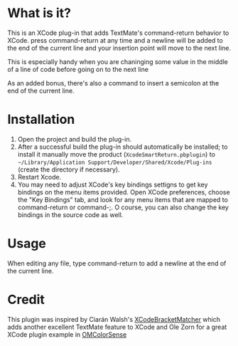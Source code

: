 # What is it?

This is an XCode plug-in that adds TextMate's command-return behavior to XCode.  press command-return at any time and a newline will be added to the end of the current line and your insertion point will move to the next line.

This is especially handy when you are chaninging some value in the middle of a line of code before going on to the next line

As an added bonus, there's also a command to insert a semicolon at the end of the current line.


# Installation

1. Open the project and build the plug-in.
2. After a successful build the plug-in should automatically be installed; to install it manually move the product (`XcodeSmartReturn.pbplugin`) to `~/Library/Application Support/Developer/Shared/Xcode/Plug-ins` (create the directory if necessary).
3. Restart Xcode.
4. You may need to adjust XCode's key bindings settigns to get key bindings on the menu items provided. Open XCode preferences, choose the "Key Bindings" tab, and look for any menu items that are mapped to command-return or command-;. O course, you can also change the key bindings in the source code as well.

# Usage

When editing any file, type command-return to add a newline at the end of the current line.

# Credit

This plugin was inspired by Ciarán Walsh's [XCodeBracketMatcher](http://github.com/ciaran/xcode-bracket-matcher/) which adds another excellent TextMate feature to XCode and Ole Zorn for a great XCode plugin example in [OMColorSense](https://github.com/omz/ColorSense-for-Xcode/blob/master/OMColorSense.xcodeproj/project.pbxproj)

